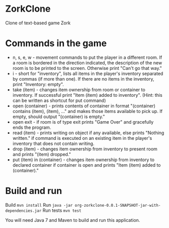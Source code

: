 ZorkClone
=========

Clone of text-based game Zork

Commands in the game
====================
* n, s, e, w - movement commands to put the player in a different room. If a room is bordered in the direction indicated, the description of
the new room is to be printed to the screen. Otherwise print "Can't go that way."
* i - short for "inventory", lists all items in the player's inventory separated by commas (if more than one). If there are no items in the 
inventory, print "Inventory: empty".
* take (item) - changes item ownership from room or container to inventory. If successful print "Item (item) added to inventory". (Hint: 
this can be written as shortcut for put command)
* open (container) - prints contents of container in format "(container) contains (item), (item), ..." and makes those items available to 
pick up. If empty, should output "(container) is empty."
* open exit - if room is of type exit prints "Game Over" and gracefully ends the program.
* read (item) - prints writing on object if any available, else prints "Nothing written." if command is executed on an existing item in the 
player's inventory that does not contain writing.
* drop (item) - changes item ownership from inventory to present room and prints "(item) dropped."
* put (item) in (container) - changes item ownership from inventory to declared container if container is open and prints "Item (item) 
added to (container)."

Build and run
=============
Build `mvn install`
Run `java -jar org-zorkclone-0.0.1-SNAPSHOT-jar-with-dependencies.jar`
Run tests `mvn test`

You will need Java 7 and Maven to build and run this application.
